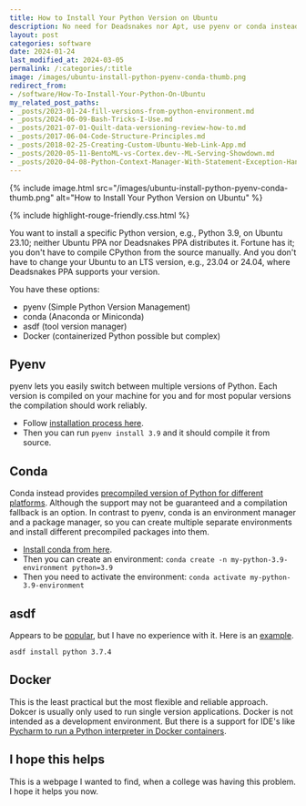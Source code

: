```yaml
---
title: How to Install Your Python Version on Ubuntu
description: No need for Deadsnakes nor Apt, use pyenv or conda instead!
layout: post
categories: software
date: 2024-01-24
last_modified_at: 2024-03-05
permalink: /:categories/:title
image: /images/ubuntu-install-python-pyenv-conda-thumb.png
redirect_from:
- /software/How-To-Install-Your-Python-On-Ubuntu
my_related_post_paths:
- _posts/2023-01-24-fill-versions-from-python-environment.md
- _posts/2024-06-09-Bash-Tricks-I-Use.md
- _posts/2021-07-01-Quilt-data-versioning-review-how-to.md
- _posts/2017-06-04-Code-Structure-Principles.md
- _posts/2018-02-25-Creating-Custom-Ubuntu-Web-Link-App.md
- _posts/2020-05-11-BentoML-vs-Cortex.dev--ML-Serving-Showdown.md
- _posts/2020-04-08-Python-Context-Manager-With-Statement-Exception-Handling.md
---
```


{% include image.html src="/images/ubuntu-install-python-pyenv-conda-thumb.png" alt="How to Install Your Python Version on Ubuntu" %}

{% include highlight-rouge-friendly.css.html %}

You want to install a specific Python version, e.g., Python 3.9, on Ubuntu 23.10; neither Ubuntu PPA nor Deadsnakes PPA distributes it.
Fortune has it; you don't have to compile CPython from the source manually.
And you don't have to change your Ubuntu to an LTS version, e.g., 23.04 or 24.04, where Deadsnakes PPA supports your version.

You have these options:
- pyenv (Simple Python Version Management)
- conda (Anaconda or Miniconda)
- asdf (tool version manager)
- Docker (containerized Python possible but complex)


## Pyenv
pyenv lets you easily switch between multiple versions of Python.
Each version is compiled on your machine for you and for most popular versions the compilation should work reliably. 
- Follow [installation process here](https://github.com/pyenv/pyenv?tab=readme-ov-file#installation).
- Then you can run `pyenv install 3.9` and it should compile it from source.


## Conda
Conda instead provides [precompiled version of Python for different platforms](https://conda.io/projects/conda/en/latest/user-guide/tasks/manage-python.html).
Although the support may not be guaranteed and a compilation fallback is an option.
In contrast to pyenv, conda is an environment manager and a package manager, so you can create multiple separate environments and install different precompiled packages into them.
- [Install conda from here](https://conda.io/projects/conda/en/latest/user-guide/install/index.html).
- Then you can create an environment: `conda create -n my-python-3.9-environment python=3.9`
- Then you need to activate the environment: `conda activate my-python-3.9-environment`


## asdf
Appears to be [popular](https://news.ycombinator.com/item?id=30917354), but I have no experience with it.
Here is an [example](https://rednafi.com/python/install_python_with_asdf/).

```
asdf install python 3.7.4
```


## Docker
This is the least practical but the most flexible and reliable approach.
Dokcer is usually only used to run single version applications.
Docker is not intended as a development environment.
But there is a support for IDE's like [Pycharm to run a Python interpreter in Docker containers](https://www.jetbrains.com/help/pycharm/using-docker-as-a-remote-interpreter.html).


## I hope this helps
This is a webpage I wanted to find, when a college was having this problem.
I hope it helps you now.